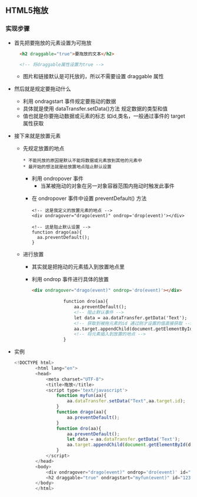 ## HTML5拖放

### 实现步骤

+ 首先把要拖放的元素设置为可拖放

  ```html
    <h2 draggable="true">要拖放的文本</h2>
  
    <!-- 将draggable属性设置为true -->
  ```

  + 图片和链接默认是可托放的，所以不需要设置 draggable 属性

+ 然后就是规定要拖动什么

  + 利用 ondragstart 事件规定要拖动的数据

  * 具体就是使用 dataTransfer.setData()方法 规定数据的类型和值
  * 值也就是你要拖动数据或元素的标志 如id,类名，一般通过事件的 target 属性获取

+ 接下来就是放置元素

  - 先规定放置的地点

    	* 不能托放的原因是默认不能将数据或元素放到其他的元素中
    	* 最开始的想法就是给放置地点阻止默认设置

    - 利用 ondropover 事件
      - 当某被拖动的对象在另一对象容器范围内拖动时触发此事件

    * 在 ondropover 事件中设置  preventDefault()  方法

          
          <!-- 这是我定义的放置元素的地点 -->
          <div ondragover="drago(event)" ondrop='drop(event)'></div>
          
          <!-- 这是阻止默认设置 -->
          function drago(aa){
          	aa.preventDefault();
          }
          

  - 进行放置

    * 其实就是把拖动的元素插入到放置地点里

    * 利用 ondrop 事件进行具体的放置

      ```html
      <div ondragover="drago(event)" ondrop='dro(event)'></div>
          
                  function dro(aa){
                      aa.preventDefault();
                      <!-- 阻止默认事件 -->
                      let data = aa.dataTransfer.getData('Text');
                      <!-- 获取到被拖元素的id 通过刚才设置的值直接获取 -->
                      aa.target.appendChild(document.getElementById(data))
                      <!-- 将元素插入到放置的地点 -->
                  }
      ```

      

 + 实例

   ```javascript
   <!DOCTYPE html>
           <html lang="en">
           <head>
               <meta charset="UTF-8">
               <title>拖放</title>
               <script type='text/javascript'>
                   function myfun(aa){
                       aa.dataTransfer.setData("Text",aa.target.id);
                   }
                   function drago(aa){
                       aa.preventDefault();
                   }
                   function dro(aa){
                       aa.preventDefault();
                       let data = aa.dataTransfer.getData('Text');
                       aa.target.appendChild(document.getElementById(data))
                   }
               </script>
           </head>
           <body>
               <div ondragover="drago(event)" ondrop='dro(event)' id="345" style="width: 200px;height: 200px;border: 1px solid #000;"></div>
               <h2 draggable="true" ondragstart="myfun(event)" id="123">nmcjsdkfdksbfsklbjs</h2>
           </body>
           </html>
   ```

   